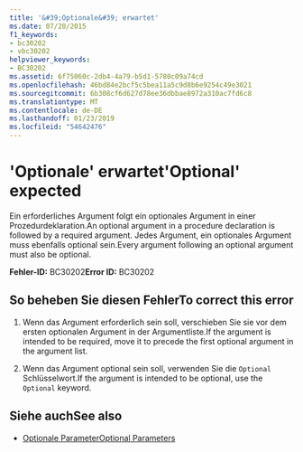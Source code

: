 ```yaml
---
title: '&#39;Optionale&#39; erwartet'
ms.date: 07/20/2015
f1_keywords:
- bc30202
- vbc30202
helpviewer_keywords:
- BC30202
ms.assetid: 6f75060c-2db4-4a79-b5d1-5780c09a74cd
ms.openlocfilehash: 46bd84e2bcf5c5bea11a5c9d8b6e9254c49e3021
ms.sourcegitcommit: 6b308cf6d627d78ee36dbbae8972a310ac7fd6c8
ms.translationtype: MT
ms.contentlocale: de-DE
ms.lasthandoff: 01/23/2019
ms.locfileid: "54642476"
---
```

# <a name="39optional39-expected"></a><span data-ttu-id="b0a67-102">&#39;Optionale&#39; erwartet</span><span class="sxs-lookup"><span data-stu-id="b0a67-102">&#39;Optional&#39; expected</span></span>
<span data-ttu-id="b0a67-103">Ein erforderliches Argument folgt ein optionales Argument in einer Prozedurdeklaration.</span><span class="sxs-lookup"><span data-stu-id="b0a67-103">An optional argument in a procedure declaration is followed by a required argument.</span></span> <span data-ttu-id="b0a67-104">Jedes Argument, ein optionales Argument muss ebenfalls optional sein.</span><span class="sxs-lookup"><span data-stu-id="b0a67-104">Every argument following an optional argument must also be optional.</span></span>  
  
 <span data-ttu-id="b0a67-105">**Fehler-ID:** BC30202</span><span class="sxs-lookup"><span data-stu-id="b0a67-105">**Error ID:** BC30202</span></span>  
  
## <a name="to-correct-this-error"></a><span data-ttu-id="b0a67-106">So beheben Sie diesen Fehler</span><span class="sxs-lookup"><span data-stu-id="b0a67-106">To correct this error</span></span>  
  
1.  <span data-ttu-id="b0a67-107">Wenn das Argument erforderlich sein soll, verschieben Sie sie vor dem ersten optionalen Argument in der Argumentliste.</span><span class="sxs-lookup"><span data-stu-id="b0a67-107">If the argument is intended to be required, move it to precede the first optional argument in the argument list.</span></span>  
  
2.  <span data-ttu-id="b0a67-108">Wenn das Argument optional sein soll, verwenden Sie die `Optional` Schlüsselwort.</span><span class="sxs-lookup"><span data-stu-id="b0a67-108">If the argument is intended to be optional, use the `Optional` keyword.</span></span>  
  
## <a name="see-also"></a><span data-ttu-id="b0a67-109">Siehe auch</span><span class="sxs-lookup"><span data-stu-id="b0a67-109">See also</span></span>
- [<span data-ttu-id="b0a67-110">Optionale Parameter</span><span class="sxs-lookup"><span data-stu-id="b0a67-110">Optional Parameters</span></span>](../../../visual-basic/programming-guide/language-features/procedures/optional-parameters.md)
